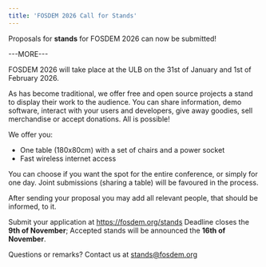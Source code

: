 ```yaml
---
title: 'FOSDEM 2026 Call for Stands'
---
```


Proposals for **stands** for FOSDEM 2026 can now be submitted!

---MORE---

FOSDEM 2026 will take place at the ULB on the 31st of January and 1st of February 2026.

As has become traditional, we offer free and open source projects a stand to display their
work to the audience. You can share information, demo software, interact with your users 
and developers, give away goodies, sell merchandise or accept donations. All is possible!

We offer you:

- One table (180x80cm) with a set of chairs and a power socket
- Fast wireless internet access

You can choose if you want the spot for the entire conference, or simply for one day. 
Joint submissions (sharing a table) will be favoured in the process.

After sending your proposal you may add all relevant people, that should be informed, to it.

Submit your application at <a href="https://pretalx.fosdem.org/fosdem-2026-call-for-stands">https://fosdem.org/stands</a>
Deadline closes the **9th of November**;
Accepted stands will be announced the **16th of November**.

Questions or remarks? Contact us at <a href="mailto:stands@fosdem.org">stands@fosdem.org</a>
